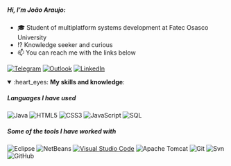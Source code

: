 ##### Hi, I’m João Araujo:

- :mortar_board: Student of multiplatform systems development at Fatec Osasco University
- :interrobang: Knowledge seeker and curious
- :mailbox: You can reach me with the links below

[![Telegram](https://img.shields.io/badge/-TELEGRAM-2CA5E0?style=for-the-badge&logo=telegram&logoColor=white)](https://t.me/eojohnaraujo)
[![Outlook](https://img.shields.io/badge/-OUTLOOK-0078D4?style=for-the-badge&logo=microsoftoutlook&logoColor=white)](mailto:j.joaosantos@outlook.com)
[![LinkedIn](https://img.shields.io/badge/-LINKEDIN-0077B5?style=for-the-badge&logo=linkedin&logoColor=white)](https://www.linkedin.com/in/jaraujo-santos/)


<details open>
 <summary>:heart_eyes: <b>My skills and knowledge</b>: </summary>

##### Languages I have used

![Java](https://img.shields.io/badge/-Java-000000?style=flat&logo=Java)
![HTML5](https://img.shields.io/badge/-HTML5-000000?style=flat&logo=HTML5)
![CSS3](https://img.shields.io/badge/-CSS3-000000?style=flat&logo=css3)
![JavaScript](https://img.shields.io/badge/-JavaScript-000000?style=flat&logo=javascript)
![SQL](https://img.shields.io/badge/-SQL-FFFFFF?style=flat&logo=MySQL)


##### Some of the tools I have worked with

![Eclipse](https://img.shields.io/badge/-Eclipse-FFFFFF?style=flat&logo=eclipseide&logoColor=2C2255)
![NetBeans](https://img.shields.io/badge/-Netbeans-222222?style=flat&logo=apachenetbeanside&logoColor=1B6AC6)
[![Visual Studio Code](https://img.shields.io/badge/-VSCode-222222?style=flat&logo=visual-studio-code&logoColor=007ACC)](https://github.com/microsoft/vscode)
![Apache Tomcat](https://img.shields.io/badge/-Apache%20Tomcat-222222?style=flat&logo=apachetomcat&logoColor=F8DC75)
![Git](https://img.shields.io/badge/-Git-222222?style=flat&logo=git&logoColor=F05032)
![Svn](https://img.shields.io/badge/-Svn-222222?style=flat&logo=subversion&logoColor=809CC9)
![GitHub](https://img.shields.io/badge/-GitHub-222222?style=flat&logo=github&logoColor=FFFFFF)

</details>



